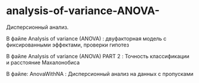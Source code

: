 # analysis-of-variance-ANOVA-
Дисперсионный анализ.

В файле Analysis of variance (ANOVA) : двуфакторная модель с фиксированными эффектами, проверки гипотез

В файле Analysis of variance (ANOVA) PART 2 : Точность классификации и расстояние Махалонобиса

В файле: AnovaWithNA : Дисперсионный анализ на данных с пропусками
